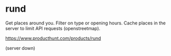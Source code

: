 # rund

Get places around you. Filter on type or opening hours. Cache places in the server to limit API requests (openstreetmap).

https://www.producthunt.com/products/rund

(server down)
